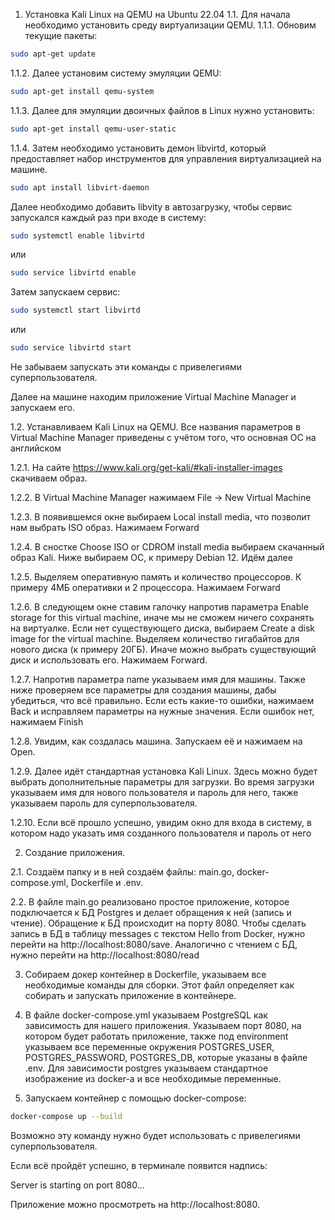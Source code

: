 1. Установка Kali Linux на QEMU на Ubuntu 22.04
1.1. Для начала необходимо установить среду виртуализации QEMU.
1.1.1. Обновим текущие пакеты:
```bash
sudo apt-get update
```
1.1.2. Далее установим систему эмуляции QEMU:
```bash
sudo apt-get install qemu-system
```
1.1.3. Далее для эмуляции двоичных файлов в Linux нужно установить:
```bash
sudo apt-get install qemu-user-static
```
1.1.4. Затем необходимо установить демон libvirtd, который предоставляет набор инструментов для управления виртуализацией на машине.
```bash
sudo apt install libvirt-daemon
```
Далее необходимо добавить libvity в автозагрузку, чтобы сервис запускался каждый раз при входе в систему:
```bash
sudo systemctl enable libvirtd
```
или
```bash
sudo service libvirtd enable
```
Затем запускаем сервис:
```bash
sudo systemctl start libvirtd
```
или
```bash
sudo service libvirtd start
```
Не забываем запускать эти команды с привелегиями суперпользователя.

Далее на машине находим приложение Virtual Machine Manager и запускаем его.

1.2. Устанавливаем Kali Linux на QEMU.
Все названия параметров в Virtual Machine Manager приведены с учётом того, что основная ОС на английском

1.2.1. На сайте https://www.kali.org/get-kali/#kali-installer-images скачиваем образ.

1.2.2. В Virtual Machine Manager нажимаем File -> New Virtual Machine

1.2.3. В появившемся окне выбираем Local install media, что позволит нам выбрать ISO образ. Нажимаем Forward

1.2.4. В сностке Choose ISO or CDROM install media выбираем скачанный образ Kali. Ниже выбираем ОС, к примеру Debian 12. Идём далее

1.2.5. Выделяем оперативную память и количество процессоров. К примеру 4МБ оперативки и 2 процессора. Нажимаем Forward

1.2.6. В следующем окне ставим галочку напротив параметра Enable storage for this virtual machine, иначе мы не сможем ничего сохранять на виртуалке. Если нет существующего диска, выбираем Create a disk image for the virtual machine. Выделяем количество гигабайтов для нового диска (к примеру 20ГБ). Иначе можно выбрать существующий диск и использовать его. Нажимаем Forward.

1.2.7. Напротив параметра name указываем имя для машины. Также ниже проверяем все параметры для создания машины, дабы убедиться, что всё правильно. Если есть какие-то ошибки, нажимаем Back и исправляем параметры на нужные значения. Если ошибок нет, нажимаем Finish

1.2.8. Увидим, как создалась машина. Запускаем её и нажимаем на Open.

1.2.9. Далее идёт стандартная установка Kali Linux. Здесь можно будет выбрать дополнительные параметры для загрузки. Во время загрузки указываем имя для нового пользователя и пароль для него, также указываем пароль для суперпользователя. 

1.2.10. Если всё прошло успешно, увидим окно для входа в систему, в котором надо указать имя созданного пользователя и пароль от него

2. Создание приложения.

2.1. Создаём папку и в ней создаём файлы: main.go, docker-compose.yml, Dockerfile и .env.

2.2. В файле main.go реализовано простое приложение, которое подключается к БД Postgres и делает обращения к ней (запись и чтение). Обращение к БД происходит на порту 8080. Чтобы сделать запись в БД в таблицу messages с текстом Hello from Docker, нужно перейти на http://localhost:8080/save. Аналогично с чтением с БД, нужно перейти на http://localhost:8080/read 

3. Собираем докер контейнер в Dockerfile, указываем все необходимые команды для сборки. Этот файл определяет как собирать и запускать приложение в контейнере.

4. В файле docker-compose.yml указываем PostgreSQL как зависимость для нашего приложения.
Указываем порт 8080, на котором будет работать приложение, также под environment указываем все переменные окружения POSTGRES_USER, POSTGRES_PASSWORD, POSTGRES_DB, которые указаны в файле .env. Для зависимости postgres указываем стандартное изображение из docker-а и все необходимые переменные.

5. Запускаем контейнер с помощью docker-compose:
```bash
docker-compose up --build
```

Возможно эту команду нужно будет использовать с привелегиями суперпользователя.

Если всё пройдёт успешно, в терминале появится надпись:

Server is starting on port 8080...

Приложение можно просмотреть на http://localhost:8080.